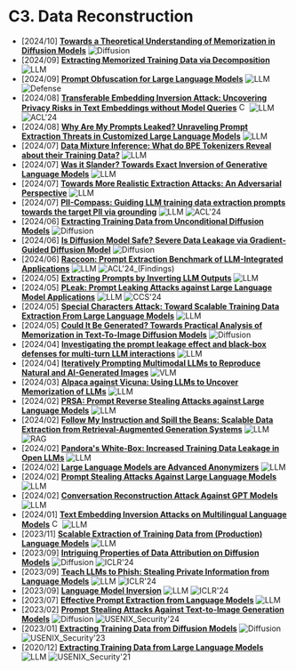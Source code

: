 # C3. Data Reconstruction
- [2024/10] **[Towards a Theoretical Understanding of Memorization in Diffusion Models](https://arxiv.org/abs/2410.02467)** ![Diffusion](https://img.shields.io/badge/Diffusion-a99cf4)
- [2024/09] **[Extracting Memorized Training Data via Decomposition](https://arxiv.org/abs/2409.12367)** ![LLM](https://img.shields.io/badge/LLM-589cf4)
- [2024/09] **[Prompt Obfuscation for Large Language Models](https://arxiv.org/abs/2409.11026)** ![LLM](https://img.shields.io/badge/LLM-589cf4) ![Defense](https://img.shields.io/badge/Defense-87b800)
- [2024/08] **[Transferable Embedding Inversion Attack: Uncovering Privacy Risks in Text Embeddings without Model Queries](https://aclanthology.org/2024.acl-long.230/)** [<img src="https://github.com/FortAwesome/Font-Awesome/blob/6.x/svgs/brands/github.svg" alt="Code" width="15" height="15">](https://github.com/coffree0123/TEIA) ![LLM](https://img.shields.io/badge/LLM-589cf4) ![ACL'24](https://img.shields.io/badge/ACL'24-f1b800)
- [2024/08] **[Why Are My Prompts Leaked? Unraveling Prompt Extraction Threats in Customized Large Language Models](https://arxiv.org/abs/2408.02416)** ![LLM](https://img.shields.io/badge/LLM-589cf4)
- [2024/07] **[Data Mixture Inference: What do BPE Tokenizers Reveal about their Training Data?](https://arxiv.org/abs/2407.16607)** ![LLM](https://img.shields.io/badge/LLM-589cf4)
- [2024/07] **[Was it Slander? Towards Exact Inversion of Generative Language Models](https://arxiv.org/abs/2407.11059)** ![LLM](https://img.shields.io/badge/LLM-589cf4)
- [2024/07] **[Towards More Realistic Extraction Attacks: An Adversarial Perspective](https://arxiv.org/abs/2407.02596)** ![LLM](https://img.shields.io/badge/LLM-589cf4)
- [2024/07] **[PII-Compass: Guiding LLM training data extraction prompts towards the target PII via grounding](https://arxiv.org/abs/2407.02943)** ![LLM](https://img.shields.io/badge/LLM-589cf4) ![ACL'24](https://img.shields.io/badge/ACL'24-f1b800)
- [2024/06] **[Extracting Training Data from Unconditional Diffusion Models](https://arxiv.org/abs/2406.12752)** ![Diffusion](https://img.shields.io/badge/Diffusion-a99cf4)
- [2024/06] **[Is Diffusion Model Safe? Severe Data Leakage via Gradient-Guided Diffusion Model](https://arxiv.org/abs/2406.09484)** ![Diffusion](https://img.shields.io/badge/Diffusion-a99cf4)
- [2024/06] **[Raccoon: Prompt Extraction Benchmark of LLM-Integrated Applications](https://arxiv.org/abs/2406.06737)** ![LLM](https://img.shields.io/badge/LLM-589cf4) ![ACL'24_(Findings)](https://img.shields.io/badge/ACL'24_(Findings)-f1b800)
- [2024/05] **[Extracting Prompts by Inverting LLM Outputs](https://arxiv.org/abs/2405.15012)** ![LLM](https://img.shields.io/badge/LLM-589cf4)
- [2024/05] **[PLeak: Prompt Leaking Attacks against Large Language Model Applications](https://arxiv.org/abs/2405.06823)** ![LLM](https://img.shields.io/badge/LLM-589cf4) ![CCS'24](https://img.shields.io/badge/CCS'24-f1b800)
- [2024/05] **[Special Characters Attack: Toward Scalable Training Data Extraction From Large Language Models](https://arxiv.org/abs/2405.05990)** ![LLM](https://img.shields.io/badge/LLM-589cf4)
- [2024/05] **[Could It Be Generated? Towards Practical Analysis of Memorization in Text-To-Image Diffusion Models](https://arxiv.org/abs/2405.05846)** ![Diffusion](https://img.shields.io/badge/Diffusion-a99cf4)
- [2024/04] **[Investigating the prompt leakage effect and black-box defenses for multi-turn LLM interactions](https://arxiv.org/abs/2404.16251)** ![LLM](https://img.shields.io/badge/LLM-589cf4)
- [2024/04] **[Iteratively Prompting Multimodal LLMs to Reproduce Natural and AI-Generated Images](https://arxiv.org/abs/2404.13784)** ![VLM](https://img.shields.io/badge/VLM-c7688b)
- [2024/03] **[Alpaca against Vicuna: Using LLMs to Uncover Memorization of LLMs](https://arxiv.org/abs/2403.04801)** ![LLM](https://img.shields.io/badge/LLM-589cf4)
- [2024/02] **[PRSA: Prompt Reverse Stealing Attacks against Large Language Models](https://arxiv.org/abs/2402.19200)** ![LLM](https://img.shields.io/badge/LLM-589cf4)
- [2024/02] **[Follow My Instruction and Spill the Beans: Scalable Data Extraction from Retrieval-Augmented Generation Systems](https://arxiv.org/abs/2402.17840)** ![LLM](https://img.shields.io/badge/LLM-589cf4) ![RAG](https://img.shields.io/badge/RAG-87b800)
- [2024/02] **[Pandora's White-Box: Increased Training Data Leakage in Open LLMs](https://arxiv.org/abs/2402.17012)** ![LLM](https://img.shields.io/badge/LLM-589cf4)
- [2024/02] **[Large Language Models are Advanced Anonymizers](https://arxiv.org/abs/2402.13846)** ![LLM](https://img.shields.io/badge/LLM-589cf4)
- [2024/02] **[Prompt Stealing Attacks Against Large Language Models](https://arxiv.org/abs/2402.12959)** ![LLM](https://img.shields.io/badge/LLM-589cf4)
- [2024/02] **[Conversation Reconstruction Attack Against GPT Models ](https://arxiv.org/abs/2402.02987)** ![LLM](https://img.shields.io/badge/LLM-589cf4)
- [2024/01] **[Text Embedding Inversion Attacks on Multilingual Language Models](https://arxiv.org/abs/2401.12192)** [<img src="https://github.com/FortAwesome/Font-Awesome/blob/6.x/svgs/brands/github.svg" alt="Code" width="15" height="15">](https://huggingface.co/yiyic) ![LLM](https://img.shields.io/badge/LLM-589cf4)
- [2023/11] **[Scalable Extraction of Training Data from (Production) Language Models](https://arxiv.org/abs/2311.17035)** ![LLM](https://img.shields.io/badge/LLM-589cf4)
- [2023/09] **[Intriguing Properties of Data Attribution on Diffusion Models](https://openreview.net/forum?id=vKViCoKGcB)** ![Diffusion](https://img.shields.io/badge/Diffusion-a99cf4) ![ICLR'24](https://img.shields.io/badge/ICLR'24-f1b800)
- [2023/09] **[Teach LLMs to Phish: Stealing Private Information from Language Models](https://openreview.net/forum?id=qo21ZlfNu6)** ![LLM](https://img.shields.io/badge/LLM-589cf4) ![ICLR'24](https://img.shields.io/badge/ICLR'24-f1b800)
- [2023/09] **[Language Model Inversion](https://arxiv.org/abs/2311.13647)** ![LLM](https://img.shields.io/badge/LLM-589cf4) ![ICLR'24](https://img.shields.io/badge/ICLR'24-f1b800)
- [2023/07] **[Effective Prompt Extraction from Language Models](https://arxiv.org/abs/2307.06865v3)** ![LLM](https://img.shields.io/badge/LLM-589cf4)
- [2023/02] **[Prompt Stealing Attacks Against Text-to-Image Generation Models](https://arxiv.org/abs/2302.09923)** ![Diffusion](https://img.shields.io/badge/Diffusion-a99cf4) ![USENIX_Security'24](https://img.shields.io/badge/USENIX_Security'24-f1b800)
- [2023/01] **[Extracting Training Data from Diffusion Models](https://arxiv.org/abs/2301.13188)** ![Diffusion](https://img.shields.io/badge/Diffusion-a99cf4) ![USENIX_Security'23](https://img.shields.io/badge/USENIX_Security'23-f1b800)
- [2020/12] **[Extracting Training Data from Large Language Models](https://arxiv.org/abs/2012.07805)** ![LLM](https://img.shields.io/badge/LLM-589cf4) ![USENIX_Security'21](https://img.shields.io/badge/USENIX_Security'21-f1b800)
